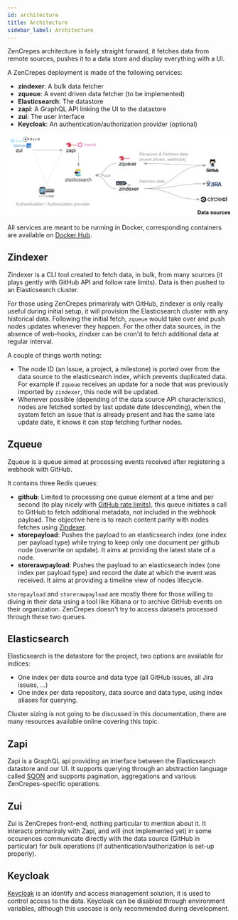 ```yaml
---
id: architecture
title: Architecture
sidebar_label: Architecture
---
```


ZenCrepes architecture is fairly straight forward, it fetches data from remote sources, pushes it to a data store and display everything with a UI.

A ZenCrepes deployment is made of the following services:

- **zindexer**: A bulk data fetcher
- **zqueue**: A event driven data fetcher (to be implemented)
- **Elasticsearch**: The datastore
- **zapi**: A GraphQL API linking the UI to the datastore
- **zui**: The user interface
- **Keycloak**: An authentication/authorization provider (optional)

![](/img/zencrepes-architecture.png)

All services are meant to be running in Docker, corresponding containers are available on [Docker Hub](https://hub.docker.com/orgs/zencrepes/repositories).

## Zindexer

Zindexer is a CLI tool created to fetch data, in bulk, from many sources (it plays gently with GitHub API and follow rate limits). Data is then pushed to an Elasticsearch cluster.

For those using ZenCrepes primariraly with GitHub, zindexer is only really useful during initial setup, it will provision the Elasticsearch cluster with any historical data. Following the initial fetch, `zqueue` would take over and push nodes updates whenever they happen.
For the other data sources, in the absence of web-hooks, zindxer can be cron'd to fetch additional data at regular interval.

A couple of things worth noting:

- The node ID (an Issue, a project, a milestone) is ported over from the data source to the elasticsearch index, which prevents duplicated data. For example if `zqueue` receives an update for a node that was previously imported by `zindexer`, this node will be updated.
- Whenever possible (depending of the data source API characteristics), nodes are fetched sorted by last update date (descending), when the system fetch an issue that is already present and has the same late update date, it knows it can stop fetching further nodes.

## Zqueue

Zqueue is a queue aimed at processing events received after registering a webhook with GitHub.

It contains three Redis queues:

- **github**: Limited to processing one queue element at a time and per second (to play nicely with [GitHub rate limits](https://developer.github.com/v3/#rate-limiting)), this queue initiates a call to GitHub to fetch additional metadata, not included in the webhook payload. The objective here is to reach content parity with nodes fetches using [Zindexer](http://github.com/zencrepes/zindexer).
- **storepayload**: Pushes the payload to an elasticsearch index (one index per payload type) while trying to keep only one document per github node (overwrite on update). It aims at providing the latest state of a node.
- **storerawpayload**: Pushes the payload to an elasticsearch index (one index per payload type) and record the date at which the event was received. It aims at providing a timeline view of nodes lifecycle.

`storepayload` and `storerawpayload` are mostly there for those willing to diving in their data using a tool like Kibana or to archive GitHub events on their organization. ZenCrepes doesn't try to access datasets processed through these two queues.

## Elasticsearch

Elasticsearch is the datastore for the project, two options are available for indices:

- One index per data source and data type (all GitHub issues, all Jira issues, ...)
- One index per data repository, data source and data type, using index aliases for querying.

Cluster sizing is not going to be discussed in this documentation, there are many resources available online covering this topic.

## Zapi

Zapi is a GraphQL api providing an interface between the Elasticsearch datastore and our UI. It supports querying through an abstraction language called [SQON](https://arranger.readthedocs.io/en/latest/src/sqon.html) and supports pagination, aggregations and various ZenCrepes-specific operations.

## Zui

Zui is ZenCrepes front-end, nothing particular to mention about it. It interacts primariraly with Zapi, and will (not implemented yet) in some occurences communicate directly with the data source (GitHub in particular) for bulk operations (if authentication/authorization is set-up properly).

## Keycloak

[Keycloak](https://www.keycloak.org/) is an identify and access management solution, it is used to control access to the data. Keycloak can be disabled through environment variables, although this usecase is only recommended during development.

